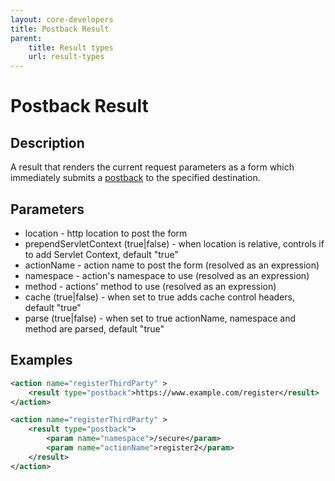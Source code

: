 ```yaml
---
layout: core-developers
title: Postback Result
parent:
    title: Result types
    url: result-types
---
```


# Postback Result

## Description

A result that renders the current request parameters as a form which immediately submits 
a [postback](http://en.wikipedia.org/wiki/Postback) to the specified destination.

## Parameters

- location - http location to post the form
- prependServletContext (true|false) -  when location is relative, controls if to add Servlet Context, default "true"
- actionName - action name to post the form (resolved as an expression)
- namespace - action's namespace to use (resolved as an expression)
- method - actions' method to use (resolved as an expression)
- cache (true|false) - when set to true adds cache control headers, default "true"
- parse (true|false) - when set to true actionName, namespace and method are parsed, default "true"

## Examples

```xml
<action name="registerThirdParty" >
    <result type="postback">https://www.example.com/register</result>
</action>

<action name="registerThirdParty" >
    <result type="postback">
        <param name="namespace">/secure</param>
        <param name="actionName">register2</param>
    </result>
</action>
```
